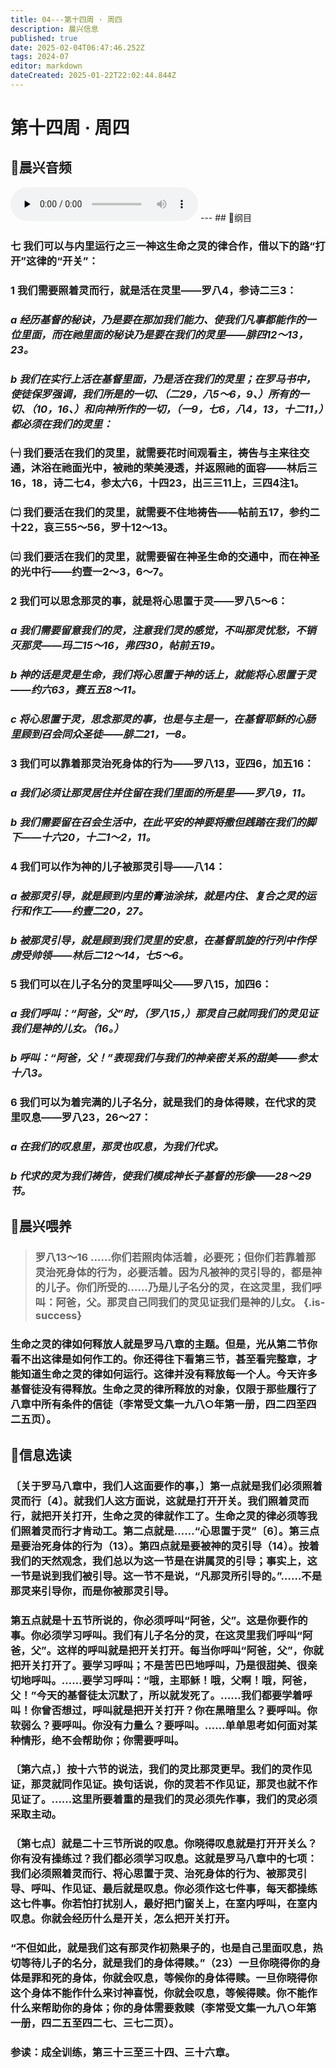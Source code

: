 ```yaml
---
title: 04---第十四周 · 周四
description: 晨兴信息
published: true
date: 2025-02-04T06:47:46.252Z
tags: 2024-07
editor: markdown
dateCreated: 2025-01-22T22:02:44.844Z
---
```


# 第十四周 · 周四
## 🎵晨兴音频
<audio id="audio" controls="" preload="none">
      <source id="mp3" src="/2024-07/week14/week14day4.mp3">
</audio>
---
## 📖纲目

### 七	我们可以与内里运行之三一神这生命之灵的律合作，借以下的路“打开”这律的“开关”：

### 1	我们需要照着灵而行，就是活在灵里——罗八4，参诗二三3：

### *a	经历基督的秘诀，乃是要在那加我们能力、使我们凡事都能作的一位里面，而在祂里面的秘诀乃是要在我们的灵里——腓四12～13，23。*

### *b	我们在实行上活在基督里面，乃是活在我们的灵里；在罗马书中，使徒保罗强调，我们所是的一切、（二29，八5～6，9、）所有的一切、（10，16、）和向神所作的一切，（一9，七6，八4，13，十二11，）都必须在我们的灵里：*

### ㈠	我们要活在我们的灵里，就需要花时间观看主，祷告与主来往交通，沐浴在祂面光中，被祂的荣美浸透，并返照祂的面容——林后三16，18，诗二七4，参太六6，十四23，出三三11上，三四4注1。

### ㈡	我们要活在我们的灵里，就需要不住地祷告——帖前五17，参约二十22，哀三55～56，罗十12～13。

### ㈢	我们要活在我们的灵里，就需要留在神圣生命的交通中，而在神圣的光中行——约壹一2～3，6～7。

### 2	我们可以思念那灵的事，就是将心思置于灵——罗八5～6：

### *a	我们需要留意我们的灵，注意我们灵的感觉，不叫那灵忧愁，不销灭那灵——玛二15～16，弗四30，帖前五19。*

### *b	神的话是灵是生命，我们将心思置于神的话上，就能将心思置于灵——约六63，赛五五8～11。*

### *c	将心思置于灵，思念那灵的事，也是与主是一，在基督耶稣的心肠里顾到召会同众圣徒——腓二21，一8。*

### 3	我们可以靠着那灵治死身体的行为——罗八13，亚四6，加五16：

### *a	我们必须让那灵居住并住留在我们里面的所是里——罗八9，11。*

### *b	我们需要留在召会生活中，在此平安的神要将撒但践踏在我们的脚下——十六20，十二1～2，11。*

### 4	我们可以作为神的儿子被那灵引导——八14：

### *a	被那灵引导，就是顾到内里的膏油涂抹，就是内住、复合之灵的运行和作工——约壹二20，27。*

### *b	被那灵引导，就是顾到我们灵里的安息，在基督凯旋的行列中作俘虏受帅领——林后二12～14，七5～6。*

### 5	我们可以在儿子名分的灵里呼叫父——罗八15，加四6：

### *a	我们呼叫：“阿爸，父”时，（罗八15，）那灵自己就同我们的灵见证我们是神的儿女。（16。）*

### *b	呼叫：“阿爸，父！”表现我们与我们的神亲密关系的甜美——参太十八3。*

### 6	我们可以为着完满的儿子名分，就是我们的身体得赎，在代求的灵里叹息——罗八23，26～27：

### *a	在我们的叹息里，那灵也叹息，为我们代求。*

### *b	代求的灵为我们祷告，使我们模成神长子基督的形像——28～29节。*

## 📖晨兴喂养

>### **罗八13～16**    **……你们若照肉体活着，必要死；但你们若靠着那灵治死身体的行为，必要活着。因为凡被神的灵引导的，都是神的儿子。你们所受的……乃是儿子名分的灵，在这灵里，我们呼叫：阿爸，父。那灵自己同我们的灵见证我们是神的儿女。** {.is-success}

### 生命之灵的律如何释放人就是罗马八章的主题。但是，光从第二节你看不出这律是如何作工的。你还得往下看第三节，甚至看完整章，才能知道生命之灵的律如何运行。这律并没有释放每一个人。今天许多基督徒没有得释放。生命之灵的律所释放的对象，仅限于那些履行了八章中所有条件的信徒（李常受文集一九八○年第一册，四二四至四二五页）。

## 📖信息选读

### 〔关于罗马八章中，我们人这面要作的事，〕第一点就是我们必须照着灵而行〔4〕。就我们人这方面说，这就是打开开关。我们照着灵而行，就把开关打开，生命之灵的律就作工了。生命之灵的律必须等我们照着灵而行才肯动工。第二点就是……“心思置于灵”〔6〕。第三点是要治死身体的行为（13）。第四点就是要被神的灵引导（14）。按着我们的天然观念，我们总以为这一节是在讲属灵的引导；事实上，这一节是说到我们被引导。这一节不是说，“凡那灵所引导的。”……不是那灵来引导你，而是你被那灵引导。

### 第五点就是十五节所说的，你必须呼叫“阿爸，父”。这是你要作的事。你必须学习呼叫。我们有儿子名分的灵，在这灵里我们呼叫“阿爸，父”。这样的呼叫就是把开关打开。每当你呼叫“阿爸，父”，你就把开关打开了。要学习呼叫；不是苦巴巴地呼叫，乃是很甜美、很亲切地呼叫。……要学习呼叫：“哦，主耶稣！哦，父啊！哦，阿爸，父！”今天的基督徒太沉默了，所以就发死了。……我们都要学着呼叫！你曾否想过，呼叫就是把开关打开？你在黑暗里么？要呼叫。你软弱么？要呼叫。你没有力量么？要呼叫。……单单思考如何面对某种情形，绝不会帮助你；你需要呼叫。

### 〔第六点，〕按十六节的说法，我们的灵比那灵更早。我们的灵作见证，那灵就同作见证。换句话说，你的灵若不作见证，那灵也就不作见证了。……这里所要着重的是我们的灵必须先作事，我们的灵必须采取主动。

### 〔第七点〕就是二十三节所说的叹息。你晓得叹息就是打开开关么？你有没有操练过？我们都必须学习叹息。这就是罗马八章中的七项：我们必须照着灵而行、将心思置于灵、治死身体的行为、被那灵引导、呼叫、作见证、最后就是叹息。你必须作这七件事，每天都操练这七件事。你若怕打扰别人，最好把门窗关上，在室内呼叫，在室内叹息。你就会经历什么是开关，怎么把开关打开。

### “不但如此，就是我们这有那灵作初熟果子的，也是自己里面叹息，热切等待儿子的名分，就是我们的身体得赎。”（23）一旦你晓得你的身体是罪和死的身体，你就会叹息，等候你的身体得赎。一旦你晓得你这个身体不能作什么来讨神喜悦，你就会叹息，等候得赎。你不能作什么来帮助你的身体；你的身体需要救赎（李常受文集一九八○年第一册，四二五至四二七、三七二页）。

### 参读：成全训练，第三十三至三十四、三十六章。
<!-- Google tag (gtag.js) -->
<script async src="https://www.googletagmanager.com/gtag/js?id=G-1P8709Z16T"></script>
<script>
  window.dataLayer = window.dataLayer || [];
  function gtag(){dataLayer.push(arguments);}
  gtag('js', new Date());

  gtag('config', 'G-1P8709Z16T');
</script>